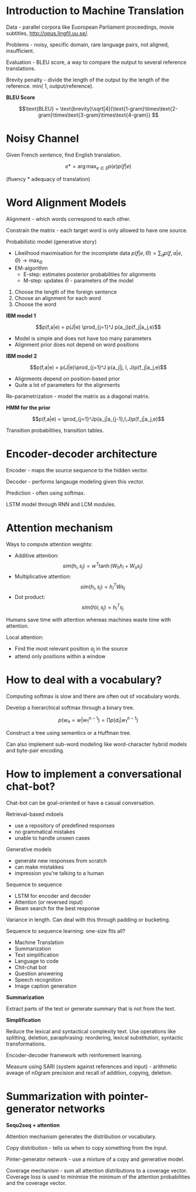 # Introduction to Machine Translation

Data - parallel corpora like Euoropean Parliament proceedings, movie subtitles, http://opus.lingfil.uu.se/.

Problems - noisy, specific domain, rare language pairs, not aligned, insufficient.

Evaluation - BLEU score, a way to compare the output to several reference translations. 

Brevity penalty - divide the length of the output by the length of the reference. min( 1, output/reference).

**BLEU Score**

$$\text{BLEU} = \text{brevity}\sqrt[4]{\text{1-gram}\times\text{2-gram}\times\text{3-gram}\times\text{4-gram}} $$ 

# Noisy Channel

Given French sentence, find English translation.

$$e* = \arg\max_{e \in E}p(e)p(f|e)$$

(fluency * adequacy of translation)


# Word Alignment Models

Alignment - which words correspond to each other.

Constrain the matrix - each target word is only allowed to have one source.

Probabilistic model (generative story)
* Likelihood maximisation for the incomplete data $p(f|e, \Theta) = \sum_a p(f,a|e, \Theta) \to \max_\Theta$
* EM-algorithm
  * E-step: estimates posterior probabilities for alignments
  * M-step: updates $\Theta$ - parameters of the model


1. Choose the length of the foreign sentence
2. Choose an alignment for each word
3. Choose the word

**IBM model 1**

$$p(f,a|e) = p(J|e) \prod_{j=1}^J p(a_j)p(f_j|a_j,e)$$
* Model is simple and does not have too many parameters
* Alignment prior does not depend on word positions

**IBM model 2**

$$p(f,a|e) = p(J|e)\prod_{j=1}^J p(a_j|j, I, J)p(f_j|a_j,e)$$

* Alignments depend on position-based prior
* Quite a lot of parameters for the alignments

Re-parametrization - model the matrix as a diagonal matrix.

**HMM for the prior**

$$p(f,a|e) = \prod_{j=1}^Jp(a_j|a_{j-1},I,J)p(f_j|a_j,e)$$

Transition probabilities, transition tables.


# Encoder-decoder architecture

Encoder - maps the source sequence to the hidden vector.

Decoder - performs langauge modeling given this vector.
 
Prediction - often using softmax.

LSTM model through RNN and LCM modules.

# Attention mechanism

Ways to compute attention weights:
* Additive attention: $$sim(h_i, s_j) = w^T \tanh(W_hh_i + W_ss_j)$$
* Multiplicative attention: $$sim(h_i,s_j) = h_i^TWs_j$$
* Dot product: $$sim(h)i,s_j) = h_i^Ts_j$$

Humans save time with attention whereas machines waste time with attention.

Local attention:
* Find the most relevant position $a_j$ in the source
* attend only positions within a window


# How to deal with a vocabulary?

Computing softmax is slow and there are often out of vocabulary words.

Develop a hierarchical softmax through a binary tree.

$$p(w_n = w | w_1^{n-1}) = \prod p(d_i|w_1^{n-1})$$

Construct a tree using semantics or a Huffman tree.

Can also implement sub-word modeling like word-character hybrid models and byte-pair encoding.


# How to implement a conversational chat-bot?

Chat-bot can be goal-oriented or have a casual conversation.

Retrieval-based mdoels
* use a repository of predefined responses
* no grammatical mistakes
* unable to handle unseen cases

Generative models
* generate new responses from scratch
* can make mistakkes
* impression you're talking to a human

Sequence to sequence
* LSTM for encoder and decoder
* Attention (or reversed input)
* Beam search for the best response

Variance in length. Can deal with this through padding or bucketing.

 Sequence to sequence learning: one-size fits all?

* Machine Translation
* Summarization
* Text simplification
*  Language to code
* Chit-chat bot
* Question answering
* Speech recognition
* Image caption generation

**Summarization**

Extract parts of the text or generate summary that is not from the text.

**Simplification**

Reduce the lexical and syntactical complexity text. Use operations like splitting, deletion, paraphrasing: reordering, lexical substitution, syntactic transformations.

Encoder-decoder framework with reinforement learning.

Measure using SARI (system against references and input) - arithmetic aveage of n0gram precision and recall of addition, copying, deletion.

# Summarization with pointer-generator networks

**Sequ2seq + attention**

Attention mechanism generates the distribution or vocabulary.

Copy distribution - tells us when to copy something from the input.

Pinter-generator network - use a mixture of a copy and generative model.

Coverage mechanism - sum all attention distributions to a coverage vector. Coverage loss is used to minimise the minimum of the attention probabilities and the coverage vector.
